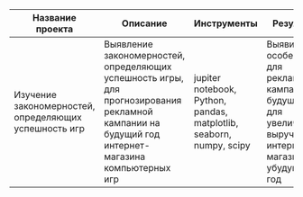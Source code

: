 |Название проекта|Описание|Инструменты|Результат|
|-|--------|---|---|
|Изучение закономерностей, определяющих успешность игр| Выявление закономерностей, определяющих успешность игры, для прогнозирования рекламной кампании на будущий год интернет-магазина компьютерных игр|jupiter notebook, Python, pandas, matplotlib, seaborn, numpy, scipy|Выявила особенности для рекламной кампании на будущий год для увеличения  выручки интернет-магазина на убудущий год|
